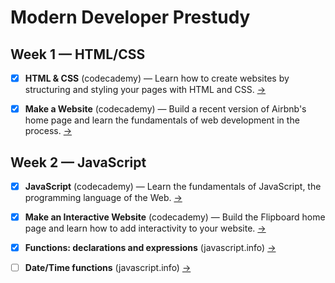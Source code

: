 # Modern Developer Prestudy

## Week 1 — HTML/CSS

- [x] **HTML & CSS** (codecademy) — Learn how to create websites by structuring and styling your pages with HTML and CSS. [→](https://www.codecademy.com/en/tracks/web)

- [x] **Make a Website** (codecademy) — Build a recent version of Airbnb's home page and learn the fundamentals of web development in the process. [→](https://www.codecademy.com/en/skills/make-a-website)

## Week 2 — JavaScript

- [x] **JavaScript** (codecademy) — Learn the fundamentals of JavaScript, the programming language of the Web. [→](https://www.codecademy.com/en/tracks/javascript)

- [x] **Make an Interactive Website** (codecademy) — Build the Flipboard home page and learn how to add interactivity to your website. [→](https://www.codecademy.com/en/skills/make-an-interactive-website)

- [x] **Functions: declarations and expressions** (javascript.info) [→](http://javascript.info/tutorial/functions-declarations-and-expressions)

- [ ] **Date/Time functions** (javascript.info) [→](http://javascript.info/tutorial/datetime-functions)
